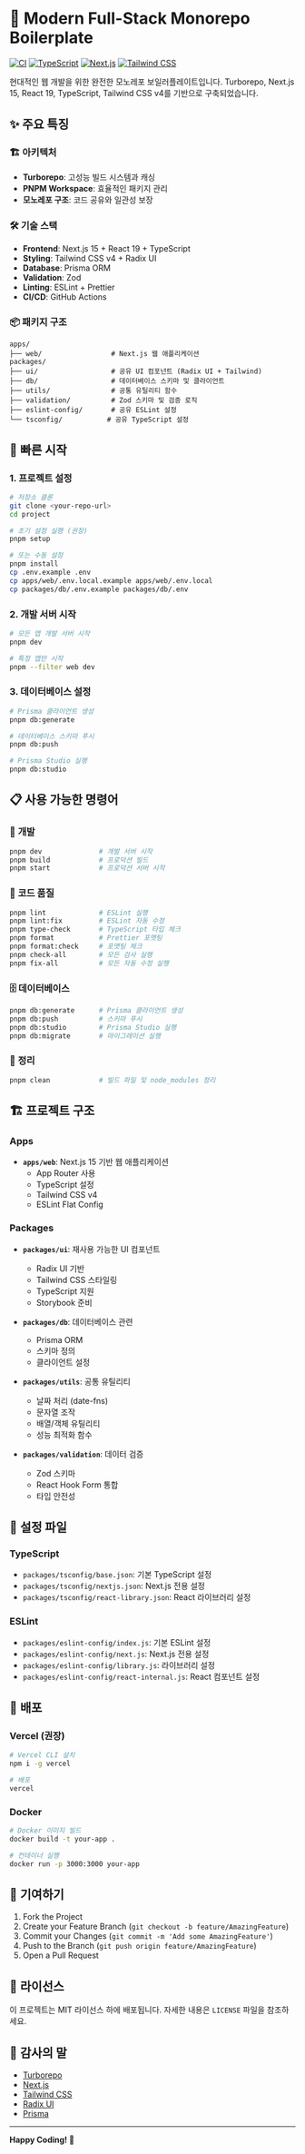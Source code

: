 # 🚀 Modern Full-Stack Monorepo Boilerplate

[![CI](https://github.com/your-username/project/workflows/CI/badge.svg)](https://github.com/your-username/project/actions)
[![TypeScript](https://img.shields.io/badge/TypeScript-007ACC?style=flat&logo=typescript&logoColor=white)](https://www.typescriptlang.org/)
[![Next.js](https://img.shields.io/badge/Next.js-000000?style=flat&logo=next.js&logoColor=white)](https://nextjs.org/)
[![Tailwind CSS](https://img.shields.io/badge/Tailwind_CSS-38B2AC?style=flat&logo=tailwind-css&logoColor=white)](https://tailwindcss.com/)

현대적인 웹 개발을 위한 완전한 모노레포 보일러플레이트입니다. Turborepo, Next.js 15, React 19, TypeScript, Tailwind CSS v4를 기반으로 구축되었습니다.

## ✨ 주요 특징

### 🏗️ **아키텍처**

- **Turborepo**: 고성능 빌드 시스템과 캐싱
- **PNPM Workspace**: 효율적인 패키지 관리
- **모노레포 구조**: 코드 공유와 일관성 보장

### 🛠️ **기술 스택**

- **Frontend**: Next.js 15 + React 19 + TypeScript
- **Styling**: Tailwind CSS v4 + Radix UI
- **Database**: Prisma ORM
- **Validation**: Zod
- **Linting**: ESLint + Prettier
- **CI/CD**: GitHub Actions

### 📦 **패키지 구조**

```
apps/
├── web/                 # Next.js 웹 애플리케이션
packages/
├── ui/                  # 공유 UI 컴포넌트 (Radix UI + Tailwind)
├── db/                  # 데이터베이스 스키마 및 클라이언트
├── utils/               # 공통 유틸리티 함수
├── validation/          # Zod 스키마 및 검증 로직
├── eslint-config/       # 공유 ESLint 설정
└── tsconfig/           # 공유 TypeScript 설정
```

## 🚀 빠른 시작

### 1. 프로젝트 설정

```bash
# 저장소 클론
git clone <your-repo-url>
cd project

# 초기 설정 실행 (권장)
pnpm setup

# 또는 수동 설정
pnpm install
cp .env.example .env
cp apps/web/.env.local.example apps/web/.env.local
cp packages/db/.env.example packages/db/.env
```

### 2. 개발 서버 시작

```bash
# 모든 앱 개발 서버 시작
pnpm dev

# 특정 앱만 시작
pnpm --filter web dev
```

### 3. 데이터베이스 설정

```bash
# Prisma 클라이언트 생성
pnpm db:generate

# 데이터베이스 스키마 푸시
pnpm db:push

# Prisma Studio 실행
pnpm db:studio
```

## 📋 사용 가능한 명령어

### 🔧 **개발**

```bash
pnpm dev              # 개발 서버 시작
pnpm build            # 프로덕션 빌드
pnpm start            # 프로덕션 서버 시작
```

### 🧹 **코드 품질**

```bash
pnpm lint             # ESLint 실행
pnpm lint:fix         # ESLint 자동 수정
pnpm type-check       # TypeScript 타입 체크
pnpm format           # Prettier 포맷팅
pnpm format:check     # 포맷팅 체크
pnpm check-all        # 모든 검사 실행
pnpm fix-all          # 모든 자동 수정 실행
```

### 🗄️ **데이터베이스**

```bash
pnpm db:generate      # Prisma 클라이언트 생성
pnpm db:push          # 스키마 푸시
pnpm db:studio        # Prisma Studio 실행
pnpm db:migrate       # 마이그레이션 실행
```

### 🧽 **정리**

```bash
pnpm clean            # 빌드 파일 및 node_modules 정리
```

## 🏗️ 프로젝트 구조

### **Apps**

- **`apps/web`**: Next.js 15 기반 웹 애플리케이션
  - App Router 사용
  - TypeScript 설정
  - Tailwind CSS v4
  - ESLint Flat Config

### **Packages**

- **`packages/ui`**: 재사용 가능한 UI 컴포넌트
  - Radix UI 기반
  - Tailwind CSS 스타일링
  - TypeScript 지원
  - Storybook 준비

- **`packages/db`**: 데이터베이스 관련
  - Prisma ORM
  - 스키마 정의
  - 클라이언트 설정

- **`packages/utils`**: 공통 유틸리티
  - 날짜 처리 (date-fns)
  - 문자열 조작
  - 배열/객체 유틸리티
  - 성능 최적화 함수

- **`packages/validation`**: 데이터 검증
  - Zod 스키마
  - React Hook Form 통합
  - 타입 안전성

## 🔧 설정 파일

### **TypeScript**

- `packages/tsconfig/base.json`: 기본 TypeScript 설정
- `packages/tsconfig/nextjs.json`: Next.js 전용 설정
- `packages/tsconfig/react-library.json`: React 라이브러리 설정

### **ESLint**

- `packages/eslint-config/index.js`: 기본 ESLint 설정
- `packages/eslint-config/next.js`: Next.js 전용 설정
- `packages/eslint-config/library.js`: 라이브러리 설정
- `packages/eslint-config/react-internal.js`: React 컴포넌트 설정

## 🚀 배포

### **Vercel (권장)**

```bash
# Vercel CLI 설치
npm i -g vercel

# 배포
vercel
```

### **Docker**

```bash
# Docker 이미지 빌드
docker build -t your-app .

# 컨테이너 실행
docker run -p 3000:3000 your-app
```

## 🤝 기여하기

1. Fork the Project
2. Create your Feature Branch (`git checkout -b feature/AmazingFeature`)
3. Commit your Changes (`git commit -m 'Add some AmazingFeature'`)
4. Push to the Branch (`git push origin feature/AmazingFeature`)
5. Open a Pull Request

## 📄 라이선스

이 프로젝트는 MIT 라이선스 하에 배포됩니다. 자세한 내용은 `LICENSE` 파일을 참조하세요.

## 🙏 감사의 말

- [Turborepo](https://turbo.build/)
- [Next.js](https://nextjs.org/)
- [Tailwind CSS](https://tailwindcss.com/)
- [Radix UI](https://www.radix-ui.com/)
- [Prisma](https://www.prisma.io/)

---

**Happy Coding! 🎉**
